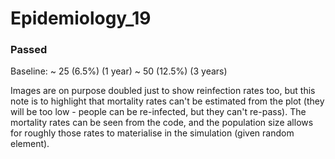 # Epidemiology_19


### Passed
Baseline: 
~ 25 (6.5%) (1 year)
~ 50 (12.5%) (3 years)


Images are on purpose doubled just to show reinfection rates too, but this note is to highlight that mortality rates can't be estimated from the plot (they will be too low - people can be re-infected, but they can't re-pass). The mortality rates can be seen from the code, and the population size allows for roughly those rates to materialise in the simulation (given random element).
